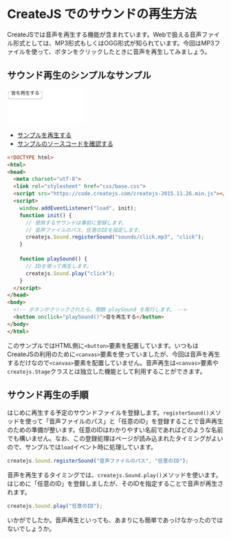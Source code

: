 # CreateJS でのサウンドの再生方法

CreateJSでは音声を再生する機能が含まれています。Webで扱える音声ファイル形式としては、MP3形式もしくはOGG形式が知られています。今回はMP3ファイルを使って、ボタンをクリックしたときに音声を再生してみましょう。

## サウンド再生のシンプルなサンプル

![](../imgs/sound_basic.html.png)

- [サンプルを再生する](https://ics-creative.github.io/tutorial-createjs/samples/sound_basic.html)
- [サンプルのソースコードを確認する](../samples/sound_basic.html)

```html
<!DOCTYPE html>
<html>
<head>
  <meta charset="utf-8">
  <link rel="stylesheet" href="css/base.css">
  <script src="https://code.createjs.com/createjs-2015.11.26.min.js"></script>
  <script>
    window.addEventListener("load", init);
    function init() {
      // 使用するサウンドは事前に登録します。
      // 音声ファイルのパス、任意のIDを指定します。
      createjs.Sound.registerSound("sounds/click.mp3", "click");
    }

    function playSound() {
      // IDを使って再生します。
      createjs.Sound.play("click");
    }
  </script>
</head>
<body>
  <!-- ボタンがクリックされたら、関数 playSound を実行します。 -->
  <button onclick="playSound()">音を再生する</button>
</body>
</html>
```

このサンプルではHTML側に`<button>`要素を配置しています。いつもはCreateJSの利用のために`<canvas>`要素を使っていましたが、今回は音声を再生するだけなので`<canvas>`要素を配置していません。音声再生は`<canvas>`要素や`createjs.Stage`クラスとは独立した機能として利用することができます。

## サウンド再生の手順

はじめに再生する予定のサウンドファイルを登録します。`registerSound()`メソッドを使って「音声ファイルのパス」と「任意のID」を登録することで音声再生のための準備が整います。任意のIDはわかりやすい名前であればどのような名前でも構いません。なお、この登録処理はページが読み込まれたタイミングがよいので、サンプルでは`load`イベント時に処理しています。

```js
createjs.Sound.registerSound("音声ファイルのパス", "任意のID");
```

音声を再生するタイミングでは、`createjs.Sound.play()`メソッドを使います。はじめに「任意のID」を登録しましたが、そのIDを指定することで音声が再生されます。

```js
createjs.Sound.play("任意のID");
```

いかがでしたか。音声再生といっても、あまりにも簡単であっけなかったのではないでしょうか。
